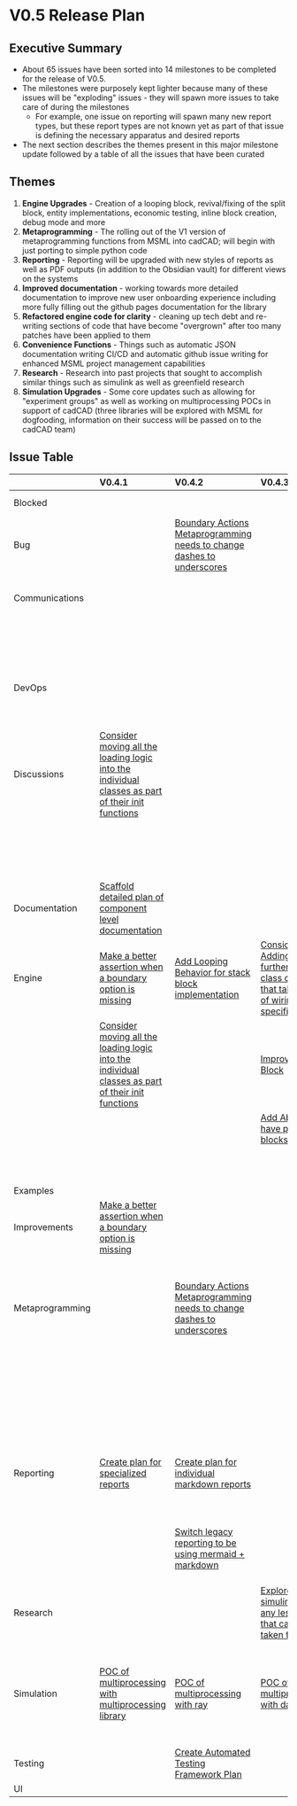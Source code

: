 # V0.5 Release Plan

## Executive Summary

- About 65 issues have been sorted into 14 milestones to be completed for the release of V0.5.
- The milestones were purposely kept lighter because many of these issues will be "exploding" issues - they will spawn more issues to take care of during the milestones
    - For example, one issue on reporting will spawn many new report types, but these report types are not known yet as part of that issue is defining the necessary apparatus and desired reports
- The next section describes the themes present in this major milestone update followed by a table of all the issues that have been curated

## Themes

1. **Engine Upgrades** - Creation of a looping block, revival/fixing of the split block, entity implementations, economic testing, inline block creation, debug mode and more
2. **Metaprogramming** - The rolling out of the V1 version of metaprogramming functions from MSML into cadCAD; will begin with just porting to simple python code
3. **Reporting** - Reporting will be upgraded with new styles of reports as well as PDF outputs (in addition to the Obsidian vault) for different views on the systems
4. **Improved documentation** - working towards more detailed documentation to improve new user onboarding experience including more fully filling out the github pages documentation for the library
5. **Refactored engine code for clarity** - cleaning up tech debt and re-writing sections of code that have become "overgrown" after too many patches have been applied to them
6. **Convenience Functions** - Things such as automatic JSON documentation writing CI/CD and automatic github issue writing for enhanced MSML project management capabilities
7. **Research** - Research into past projects that sought to accomplish similar things such as simulink as well as greenfield research
8. **Simulation Upgrades** - Some core updates such as allowing for "experiment groups" as well as working on multiprocessing POCs in support of cadCAD (three libraries will be explored with MSML for dogfooding, information on their success will be passed on to the cadCAD team)

## Issue Table

|                 | V0.4.1                                                                                                                                               | V0.4.2                                                                                                                    | V0.4.3                                                                                                                                     | V0.4.4                                                                                                                                                          | V0.4.5                                                                                                                                   | V0.4.6                                                                                                                            | V0.4.7                                                                                                                                                                         | V0.4.8                                                                                   | V0.4.9                                                                                                                                                                         | V0.4.10                                                                                                                                      | V0.4.11                                                                                                    | V0.4.12                                                                                                                                          | V0.4.13                                                                                                                                                         | V0.5.0                                                                                                             |
|:----------------|:-----------------------------------------------------------------------------------------------------------------------------------------------------|:--------------------------------------------------------------------------------------------------------------------------|:-------------------------------------------------------------------------------------------------------------------------------------------|:----------------------------------------------------------------------------------------------------------------------------------------------------------------|:-----------------------------------------------------------------------------------------------------------------------------------------|:----------------------------------------------------------------------------------------------------------------------------------|:-------------------------------------------------------------------------------------------------------------------------------------------------------------------------------|:-----------------------------------------------------------------------------------------|:-------------------------------------------------------------------------------------------------------------------------------------------------------------------------------|:---------------------------------------------------------------------------------------------------------------------------------------------|:-----------------------------------------------------------------------------------------------------------|:-------------------------------------------------------------------------------------------------------------------------------------------------|:----------------------------------------------------------------------------------------------------------------------------------------------------------------|:-------------------------------------------------------------------------------------------------------------------|
| Blocked         |                                                                                                                                                      |                                                                                                                           |                                                                                                                                            |                                                                                                                                                                 |                                                                                                                                          |                                                                                                                                   |                                                                                                                                                                                |                                                                                          |                                                                                                                                                                                |                                                                                                                                              |                                                                                                            | [Documentation on types of Reports](https://github.com/BlockScience/MSML/issues/597)                                                             |                                                                                                                                                                 |                                                                                                                    |
| Bug             |                                                                                                                                                      | [Boundary Actions Metaprogramming needs to change dashes to underscores](https://github.com/BlockScience/MSML/issues/526) |                                                                                                                                            |                                                                                                                                                                 |                                                                                                                                          |                                                                                                                                   |                                                                                                                                                                                |                                                                                          |                                                                                                                                                                                |                                                                                                                                              |                                                                                                            |                                                                                                                                                  |                                                                                                                                                                 |                                                                                                                    |
| Communications  |                                                                                                                                                      |                                                                                                                           |                                                                                                                                            |                                                                                                                                                                 |                                                                                                                                          |                                                                                                                                   |                                                                                                                                                                                |                                                                                          |                                                                                                                                                                                |                                                                                                                                              | [Rosetta stone research note](https://github.com/BlockScience/MSML/issues/360)                             |                                                                                                                                                  |                                                                                                                                                                 | [V0.6 Project Plan](https://github.com/BlockScience/MSML/issues/615)                                               |
|                 |                                                                                                                                                      |                                                                                                                           |                                                                                                                                            |                                                                                                                                                                 |                                                                                                                                          |                                                                                                                                   |                                                                                                                                                                                |                                                                                          |                                                                                                                                                                                |                                                                                                                                              |                                                                                                            |                                                                                                                                                  |                                                                                                                                                                 | [V0.5 Update Note](https://github.com/BlockScience/MSML/issues/614)                                                |
| DevOps          |                                                                                                                                                      |                                                                                                                           |                                                                                                                                            |                                                                                                                                                                 |                                                                                                                                          |                                                                                                                                   |                                                                                                                                                                                |                                                                                          |                                                                                                                                                                                |                                                                                                                                              |                                                                                                            |                                                                                                                                                  | [Can I add CI/CD that automatically makes it so the json schema docs get populated?](https://github.com/BlockScience/MSML/issues/227)                           | [MSML to Git Issues for cadCAD Functionality](https://github.com/BlockScience/MSML/issues/542)                     |
| Discussions     | [Consider moving all the loading logic into the individual classes as part of their init functions](https://github.com/BlockScience/MSML/issues/439) |                                                                                                                           |                                                                                                                                            |                                                                                                                                                                 |                                                                                                                                          |                                                                                                                                   |                                                                                                                                                                                |                                                                                          |                                                                                                                                                                                | [Consider changing domain to mathematical domain for the symbol/domain type components](https://github.com/BlockScience/MSML/issues/374)     |                                                                                                            |                                                                                                                                                  | [Can an event queue be used in place of a loop?](https://github.com/BlockScience/MSML/issues/537)                                                               |                                                                                                                    |
|                 |                                                                                                                                                      |                                                                                                                           |                                                                                                                                            |                                                                                                                                                                 |                                                                                                                                          |                                                                                                                                   |                                                                                                                                                                                |                                                                                          |                                                                                                                                                                                | [Should the policy parameters used be based on policy options, policy only, or both?](https://github.com/BlockScience/MSML/issues/91)        |                                                                                                            |                                                                                                                                                  |                                                                                                                                                                 |                                                                                                                    |
| Documentation   | [Scaffold detailed plan of component level documentation](https://github.com/BlockScience/MSML/issues/610)                                           |                                                                                                                           |                                                                                                                                            |                                                                                                                                                                 |                                                                                                                                          |                                                                                                                                   | [Finish JSON Spec documentation](https://github.com/BlockScience/MSML/issues/298)                                                                                              | [Add a json schema for implementations](https://github.com/BlockScience/MSML/issues/440) |                                                                                                                                                                                | [Documentation on MSML vs. cadCAD](https://github.com/BlockScience/MSML/issues/596)                                                          |                                                                                                            | [Documentation on types of Reports](https://github.com/BlockScience/MSML/issues/597)                                                             | [MSML Capabilities Listing](https://github.com/BlockScience/MSML/issues/594)                                                                                    | [MSML Deliverable Listing](https://github.com/BlockScience/MSML/issues/595)                                        |
| Engine          | [Make a better assertion when a boundary option is missing](https://github.com/BlockScience/MSML/issues/496)                                         | [Add Looping Behavior for stack block implementation](https://github.com/BlockScience/MSML/issues/348)                    | [Consider Adding a further base class of wiring that takes care of wiring specific stuff](https://github.com/BlockScience/MSML/issues/288) | [Update the schema for mechanism updates](https://github.com/BlockScience/MSML/issues/216)                                                                      | [Entity Implementations](https://github.com/BlockScience/MSML/issues/426)                                                                | [Add a checker to see if all types defined are actually used](https://github.com/BlockScience/MSML/issues/448)                    |                                                                                                                                                                                | [Create economic testing plan](https://github.com/BlockScience/MSML/issues/607)          | [Add entities to implementation global state (after issue 153)](https://github.com/BlockScience/MSML/issues/442)                                                               | [Inline wiring creation](https://github.com/BlockScience/MSML/issues/511)                                                                    | [Add debug mode to enhanced components](https://github.com/BlockScience/MSML/issues/606)                   | [For MSI, make it possible to have the python types mapped out automatically](https://github.com/BlockScience/MSML/issues/535)                   | [Create a JSON spec or similar for the output MSML object like is done for the input JSON](https://github.com/BlockScience/MSML/issues/220)                     | [Add a function to easily query unused components](https://github.com/BlockScience/MSML/issues/80)                 |
|                 | [Consider moving all the loading logic into the individual classes as part of their init functions](https://github.com/BlockScience/MSML/issues/439) |                                                                                                                           | [Improve Split Block](https://github.com/BlockScience/MSML/issues/149)                                                                     |                                                                                                                                                                 | [Ensure metadata is on the JSON schema as an optional type for all relevant components](https://github.com/BlockScience/MSML/issues/221) |                                                                                                                                   |                                                                                                                                                                                | [Add checking for local state](https://github.com/BlockScience/MSML/issues/549)          | [Work on making it so blocks can be more general, similar to how parameter tagging should be flexible](https://github.com/BlockScience/MSML/issues/436)                        |                                                                                                                                              | [Add something for displaying source code for wiring](https://github.com/BlockScience/MSML/issues/570)     | [Add in only parameters needed dictionary option](https://github.com/BlockScience/MSML/issues/504)                                               | [Add something that allows global state to reference local states as variables such as doing List[LocalState]](https://github.com/BlockScience/MSML/issues/153) |                                                                                                                    |
|                 |                                                                                                                                                      |                                                                                                                           | [Add Ability to have primitive blocks](https://github.com/BlockScience/MSML/issues/132)                                                    |                                                                                                                                                                 |                                                                                                                                          |                                                                                                                                   |                                                                                                                                                                                | [Add a json schema for implementations](https://github.com/BlockScience/MSML/issues/440) |                                                                                                                                                                                |                                                                                                                                              | [Idea: Native Debugging Mode](https://github.com/BlockScience/MSML/issues/471)                             | [Add a feature that allows for null spaces to get passed in a wiring and indicate to terminate](https://github.com/BlockScience/MSML/issues/445) |                                                                                                                                                                 |                                                                                                                    |
|                 |                                                                                                                                                      |                                                                                                                           |                                                                                                                                            |                                                                                                                                                                 |                                                                                                                                          |                                                                                                                                   |                                                                                                                                                                                |                                                                                          |                                                                                                                                                                                |                                                                                                                                              |                                                                                                            | [Figure out how to represent in the spec StatefulMetricVar.variables_used](https://github.com/BlockScience/MSML/issues/302)                      |                                                                                                                                                                 |                                                                                                                    |
| Examples        |                                                                                                                                                      |                                                                                                                           |                                                                                                                                            |                                                                                                                                                                 |                                                                                                                                          |                                                                                                                                   |                                                                                                                                                                                |                                                                                          |                                                                                                                                                                                |                                                                                                                                              |                                                                                                            |                                                                                                                                                  |                                                                                                                                                                 |                                                                                                                    |
| Improvements    | [Make a better assertion when a boundary option is missing](https://github.com/BlockScience/MSML/issues/496)                                         |                                                                                                                           |                                                                                                                                            |                                                                                                                                                                 |                                                                                                                                          |                                                                                                                                   |                                                                                                                                                                                |                                                                                          |                                                                                                                                                                                |                                                                                                                                              |                                                                                                            |                                                                                                                                                  |                                                                                                                                                                 |                                                                                                                    |
| Metaprogramming |                                                                                                                                                      | [Boundary Actions Metaprogramming needs to change dashes to underscores](https://github.com/BlockScience/MSML/issues/526) |                                                                                                                                            |                                                                                                                                                                 | [Python Metaprogramming Control Action](https://github.com/BlockScience/MSML/issues/333)                                                 | [Metaprogramming is creating overwriting issues with git like reports was prior](https://github.com/BlockScience/MSML/issues/401) | [Python Metaprogramming Metrics](https://github.com/BlockScience/MSML/issues/337)                                                                                              |                                                                                          | [Scaffolding tool that takes a given policy or mechanism and scaffolds what it should look like in terms of the spaces, etc.](https://github.com/BlockScience/MSML/issues/347) | [Add control action options with functional parameter control flow logic (metaprogramming)](https://github.com/BlockScience/MSML/issues/403) |                                                                                                            |                                                                                                                                                  |                                                                                                                                                                 |                                                                                                                    |
|                 |                                                                                                                                                      |                                                                                                                           |                                                                                                                                            |                                                                                                                                                                 | [Python Metaprogramming Boundary Action](https://github.com/BlockScience/MSML/issues/332)                                                | [Python Metaprogramming Mechanisms](https://github.com/BlockScience/MSML/issues/336)                                              | [Python Metaprogramming Wiring](https://github.com/BlockScience/MSML/issues/334)                                                                                               |                                                                                          |                                                                                                                                                                                |                                                                                                                                              |                                                                                                            |                                                                                                                                                  |                                                                                                                                                                 |                                                                                                                    |
|                 |                                                                                                                                                      |                                                                                                                           |                                                                                                                                            |                                                                                                                                                                 |                                                                                                                                          | [Python Metaprogramming Policy](https://github.com/BlockScience/MSML/issues/335)                                                  |                                                                                                                                                                                |                                                                                          |                                                                                                                                                                                |                                                                                                                                              |                                                                                                            |                                                                                                                                                  |                                                                                                                                                                 |                                                                                                                    |
| Reporting       | [Create plan for specialized reports](https://github.com/BlockScience/MSML/issues/603)                                                               | [Create plan for individual markdown reports](https://github.com/BlockScience/MSML/issues/602)                            |                                                                                                                                            | [For policies/mechanisms/etc add in a section for markdown reporting that says wirings that it is involved in](https://github.com/BlockScience/MSML/issues/258) |                                                                                                                                          |                                                                                                                                   |                                                                                                                                                                                |                                                                                          |                                                                                                                                                                                | [Revive PDF Writing Abilities for Reporting](https://github.com/BlockScience/MSML/issues/600)                                                | [Add something for displaying source code for wiring](https://github.com/BlockScience/MSML/issues/570)     |                                                                                                                                                  |                                                                                                                                                                 | [Create a mermaid graph or similar of the reporting architecture](https://github.com/BlockScience/MSML/issues/601) |
|                 |                                                                                                                                                      | [Switch legacy reporting to be using mermaid + markdown](https://github.com/BlockScience/MSML/issues/155)                 |                                                                                                                                            | [Add Table comparing policy options, boundary options, etc](https://github.com/BlockScience/MSML/issues/148)                                                    |                                                                                                                                          |                                                                                                                                   |                                                                                                                                                                                |                                                                                          |                                                                                                                                                                                |                                                                                                                                              | [Add Metrics and Stateful Metrics used to Mermaid Charts](https://github.com/BlockScience/MSML/issues/540) |                                                                                                                                                  |                                                                                                                                                                 |                                                                                                                    |
| Research        |                                                                                                                                                      |                                                                                                                           | [Explore simulink and any lessons that can be taken from it](https://github.com/BlockScience/MSML/issues/243)                              | [Investigate MathJax or similar for Latex parsing](https://github.com/BlockScience/MSML/issues/435)                                                             | [Check out state space notebook](https://github.com/BlockScience/MSML/issues/533)                                                        |                                                                                                                                   |                                                                                                                                                                                |                                                                                          |                                                                                                                                                                                | [Get inspiration for graph renderings from matlab](https://github.com/BlockScience/MSML/issues/564)                                          |                                                                                                            |                                                                                                                                                  | [Can an event queue be used in place of a loop?](https://github.com/BlockScience/MSML/issues/537)                                                               |                                                                                                                    |
| Simulation      | [POC of multiprocessing with multiprocessing library](https://github.com/BlockScience/MSML/issues/587)                                               | [POC of multiprocessing with ray](https://github.com/BlockScience/MSML/issues/588)                                        | [POC of multiprocessing with dask](https://github.com/BlockScience/MSML/issues/589)                                                        |                                                                                                                                                                 |                                                                                                                                          |                                                                                                                                   | [Create "Experiment Groups" that let you do things like cartesian sweeps or something to create a whole bunch of experiments](https://github.com/BlockScience/MSML/issues/463) |                                                                                          |                                                                                                                                                                                |                                                                                                                                              | [Add debug mode to enhanced components](https://github.com/BlockScience/MSML/issues/606)                   | [For MSI, make it possible to have the python types mapped out automatically](https://github.com/BlockScience/MSML/issues/535)                   |                                                                                                                                                                 | [MSML to Git Issues for cadCAD Functionality](https://github.com/BlockScience/MSML/issues/542)                     |
| Testing         |                                                                                                                                                      | [Create Automated Testing Framework Plan](https://github.com/BlockScience/MSML/issues/590)                                |                                                                                                                                            |                                                                                                                                                                 |                                                                                                                                          |                                                                                                                                   |                                                                                                                                                                                |                                                                                          |                                                                                                                                                                                |                                                                                                                                              |                                                                                                            |                                                                                                                                                  |                                                                                                                                                                 |                                                                                                                    |
| UI              |                                                                                                                                                      |                                                                                                                           |                                                                                                                                            |                                                                                                                                                                 |                                                                                                                                          |                                                                                                                                   |                                                                                                                                                                                |                                                                                          |                                                                                                                                                                                |                                                                                                                                              |                                                                                                            |                                                                                                                                                  |                                                                                                                                                                 |                                                                                                                    |